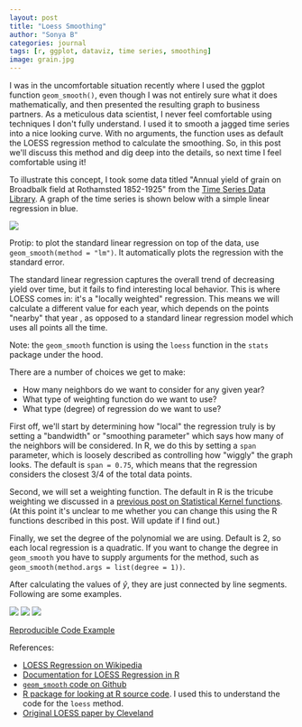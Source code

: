 ```yaml
---
layout: post
title: "Loess Smoothing"
author: "Sonya B"
categories: journal
tags: [r, ggplot, dataviz, time series, smoothing]
image: grain.jpg
---
```


I was in the uncomfortable situation recently where I used the ggplot function `geom_smooth()`, even though I was not entirely sure what it does mathematically, and then presented the resulting graph to business partners. As a meticulous data scientist, I never feel comfortable using techniques I don't fully understand. I used it to smooth a jagged time series into a nice looking curve. With no arguments, the function uses as default the LOESS regression method to calculate the smoothing.  So, in this post we'll discuss this method and dig deep into the details, so next time I feel comfortable using it!

To illustrate this concept, I took some data titled "Annual yield of grain on Broadbalk field at Rothamsted 1852-1925" from the [Time Series Data Library](https://datamarket.com/data/list/?q=provider:tsdl). A graph of the time series is shown below with a simple linear regression in blue.

![](https://meticulousdatascience.com/assets/img/annual_grain_yield_plot.png)

Protip: to plot the standard linear regression on top of the data, use `geom_smooth(method = "lm")`. It automatically plots the regression with the standard error. 

The standard linear regression captures the overall trend of decreasing yield over time, but it fails to find interesting local behavior. This is where LOESS comes in: it's a "locally weighted" regression. This means we will calculate a different value for each year, which depends on the points "nearby" that year , as opposed to a standard linear regression model which uses all points all the time. 

Note: the `geom_smooth` function is using the `loess` function in the `stats` package under the hood.

There are a number of choices we get to make:

- How many neighbors do we want to consider for any given year?
- What type of weighting function do we want to use?
- What type (degree) of regression do we want to use? 

First off, we'll start by determining how "local" the regression truly is by setting a "bandwidth" or "smoothing parameter" which says how many of the neighbors will be considered. In R, we do this by setting a `span` parameter, which is loosely described as controlling how "wiggly" the graph looks. The default is `span = 0.75`, which means that the regression considers the closest 3/4 of the total data points.

Second, we will set a weighting function. The default in R is the tricube weighting we discussed in a [previous post on Statistical Kernel functions](https://meticulousdatascience.com/journal/kernel-window-functions.html). (At this point it's unclear to me whether you can change this using the R functions described in this post. Will update if I find out.)

Finally, we set the degree of the polynomial we are using. Default is 2, so each local regression is a quadratic. If you want to change the degree in `geom_smooth` you have to supply arguments for the method, such as 
`geom_smooth(method.args = list(degree = 1))`. 

After calculating the values of $\hat{y}$, they are just connected by line segments. Following are some examples.

![](https://meticulousdatascience.com/assets/img/loess_smooth1.png)
![](https://meticulousdatascience.com/assets/img/loess_smooth2.png)
![](https://meticulousdatascience.com/assets/img/loess_smooth3.png)

[Reproducible Code Example](https://github.com/meticulousdatascience/mds-blog/blob/master/assets/code/loess_smoothing.R)

References:

- [LOESS Regression on Wikipedia](https://en.wikipedia.org/wiki/Local_regression)
- [Documentation for LOESS Regression in R](https://stat.ethz.ch/R-manual/R-devel/library/stats/html/loess.html)
- [`geom_smooth` code on Github](https://github.com/tidyverse/ggplot2/blob/master/R/stat-smooth.r)
- [R package for looking at R source code](https://github.com/jimhester/lookup#readme). I used this to understand the code for the `loess` method.
- [Original LOESS paper by Cleveland](https://pdfs.semanticscholar.org/414e/5d1f5a75e2327d99b5bbb93f2e4e241c5acc.pdf)

